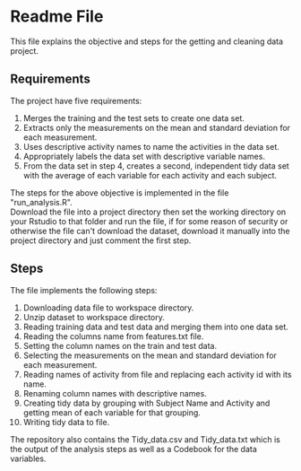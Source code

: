 # Readme File

This file explains the objective and steps for the getting and cleaning data project.

## Requirements  
The project have five requirements:  
1. Merges the training and the test sets to create one data set.  
2. Extracts only the measurements on the mean and standard deviation for each measurement.  
3. Uses descriptive activity names to name the activities in the data set. 
4. Appropriately labels the data set with descriptive variable names.  
5. From the data set in step 4, creates a second, independent tidy data set with the average of each variable for each activity and each subject.  

The steps for the above objective is implemented in the file "run_analysis.R".  
Download the file into a project directory then set the working directory on your Rstudio to that folder and run the file, if for some reason of security or otherwise the file can't download the dataset, download it manually into the project directory and just comment the first step.

## Steps  
The file implements the following steps:  
1. Downloading data file to workspace directory.  
2. Unzip dataset to workspace directory.  
3. Reading training data and test data and merging them into one data set.  
4. Reading the columns name from features.txt file.  
5. Setting the column names on the train and test data.  
6. Selecting the measurements on the mean and standard deviation for each measurement.  
7. Reading names of activity from file and replacing each activity id with its name.  
8. Renaming column names with descriptive names.  
9. Creating tidy data by grouping with Subject Name and Activity and getting mean of each variable for that grouping.  
10. Writing tidy data to file.  

The repository also contains the Tidy_data.csv and Tidy_data.txt which is the output of the analysis steps as well as a Codebook for the data variables.  
